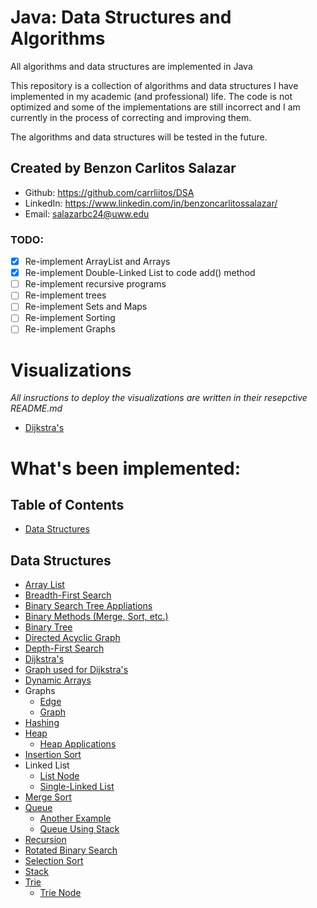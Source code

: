 # Java: Data Structures and Algorithms
All algorithms and data structures are implemented in Java

This repository is a collection of algorithms and data structures I have implemented in my academic (and professional) life. The code is not optimized and some of the implementations are still incorrect and I am currently in the process of correcting and improving them.

The algorithms and data structures will be tested in the future.

## Created by Benzon Carlitos Salazar
- Github: 	https://github.com/carrliitos/DSA
- LinkedIn: https://www.linkedin.com/in/benzoncarlitossalazar/
- Email:	salazarbc24@uww.edu

### TODO:
- [x] Re-implement ArrayList and Arrays
- [x] Re-implement Double-Linked List to code add() method
- [ ] Re-implement recursive programs
- [ ] Re-implement trees
- [ ] Re-implement Sets and Maps
- [ ] Re-implement Sorting
- [ ] Re-implement Graphs

# Visualizations
*All insructions to deploy the visualizations are written in their resepctive README.md*
- [Dijkstra's](https://github.com/carrliitos/DSA/tree/master/visuals/dijkstra)

# What's been implemented:
## Table of Contents
- [Data Structures](https://github.com/carrliitos/DSA#data-structures)

## Data Structures
- [Array List](https://github.com/carrliitos/DSA/blob/master/src/com/carlitos/algorithms/BCArrayList.java)
- [Breadth-First Search](https://github.com/carrliitos/DSA/blob/master/src/com/carlitos/algorithms/BFS.java)
- [Binary Search Tree Appliations](https://github.com/carrliitos/DSA/blob/master/src/com/carlitos/algorithms/BSTApplications.java)
- [Binary Methods (Merge, Sort, etc.)](https://github.com/carrliitos/DSA/blob/master/src/com/carlitos/algorithms/BinaryMethods.java)
- [Binary Tree](https://github.com/carrliitos/DSA/blob/master/src/com/carlitos/algorithms/BinaryTree.java)
- [Directed Acyclic Graph](https://github.com/carrliitos/DSA/blob/master/src/com/carlitos/algorithms/DAG.java)
- [Depth-First Search](https://github.com/carrliitos/DSA/blob/master/src/com/carlitos/algorithms/DFS.java)
- [Dijkstra's](https://github.com/carrliitos/DSA/blob/master/src/com/carlitos/algorithms/Dijkstra.java)
- [Graph used for Dijkstra's](https://github.com/carrliitos/DSA/blob/master/src/com/carlitos/algorithms/DijkstraGraph.java)
- [Dynamic Arrays](https://github.com/carrliitos/DSA/blob/master/src/com/carlitos/algorithms/DynamicArrays.java)
- Graphs
	- [Edge](https://github.com/carrliitos/DSA/blob/master/src/com/carlitos/algorithms/Edge.java)
	- [Graph](https://github.com/carrliitos/DSA/blob/master/src/com/carlitos/algorithms/Graph.java)
- [Hashing](https://github.com/carrliitos/DSA/blob/master/src/com/carlitos/algorithms/Hashing.java)
- [Heap](https://github.com/carrliitos/DSA/blob/master/src/com/carlitos/algorithms/Heap.java)
	- [Heap Applications](https://github.com/carrliitos/DSA/blob/master/src/com/carlitos/algorithms/HeapApplications.java)
- [Insertion Sort](https://github.com/carrliitos/DSA/blob/master/src/com/carlitos/algorithms/InsertionSort.java)
- Linked List
	- [List Node](https://github.com/carrliitos/DSA/blob/master/src/com/carlitos/algorithms/BCLinkedList.java#L15)
	- [Single-Linked List](https://github.com/carrliitos/DSA/blob/master/src/com/carlitos/algorithms/BCLinkedList.java)
- [Merge Sort](https://github.com/carrliitos/DSA/blob/master/src/com/carlitos/algorithms/Mergesort.java)
- [Queue](https://github.com/carrliitos/DSA/blob/master/src/com/carlitos/algorithms/Queue.java)
	- [Another Example](https://github.com/carrliitos/DSA/blob/master/src/com/carlitos/algorithms/QueueExample.java)
	- [Queue Using Stack](https://github.com/carrliitos/DSA/blob/master/src/com/carlitos/algorithms/QueueUsingStack.java)
- [Recursion](https://github.com/carrliitos/DSA/blob/master/src/com/carlitos/algorithms/RecursiveMethods.java)
- [Rotated Binary Search](https://github.com/carrliitos/DSA/blob/master/src/com/carlitos/algorithms/RotatedBinarySearch.java)
- [Selection Sort](https://github.com/carrliitos/DSA/blob/master/src/com/carlitos/algorithms/SelectionSort.java)
- [Stack](https://github.com/carrliitos/DSA/blob/master/src/com/carlitos/algorithms/StackExample.java)
- [Trie](https://github.com/carrliitos/DSA/blob/master/src/com/carlitos/algorithms/Trie.java)
	- [Trie Node](https://github.com/carrliitos/DSA/blob/master/src/com/carlitos/algorithms/TrieNode.java)
